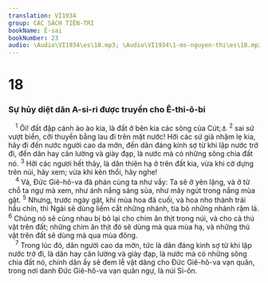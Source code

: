```yaml
---
translation: VI1934
group: CÁC SÁCH TIÊN-TRI
bookName: Ê-sai 
bookNumber: 23
audio: \Audio\VI1934\es\18.mp3; \Audio\VI1934\1-ms-nguyen-thi\es\18.mp3
---
```


<div class="title"><h1>18</h1><h3>Sự hủy diệt dân A-si-ri được truyền cho Ê-thi-ô-bi</h3></div>
<span class="verse es_18_1"> <sup>1</sup> Ôi! đất đập cánh ào ào kia, là đất ở bên kia các sông của Cút;<a data-toggle="tooltip" data-placement="bottom" title="So 2:12">⚓</a></span>
<span class="verse es_18_2"><sup>2</sup> sai sứ vượt biển, cỡi thuyền bằng lau đi trên mặt nước! Hỡi các sứ giả nhặm lẹ kia, hãy đi đến nước người cao da mởn, đến dân đáng kính sợ từ khi lập nước trở đi, đến dân hay cân lường và giày đạp, là nước mà có những sông chia đất nó. </span>
<span class="verse es_18_3"><sup>3</sup> Hỡi các ngươi hết thảy, là dân thiên hạ ở trên đất kia, vừa khi cờ dựng trên núi, hãy xem; vừa khi kèn thổi, hãy nghe! <br/></span>
<span class="verse es_18_4"> <sup>4</sup> Vả, Đức Giê-hô-va đã phán cùng ta như vầy: Ta sẽ ở yên lặng, và ở từ chỗ ta ngự mà xem, như ánh nắng sáng sủa, như mây ngút trong nắng mùa gặt. </span>
<span class="verse es_18_5"><sup>5</sup> Nhưng, trước ngày gặt, khi mùa hoa đã cuối, và hoa nho thành trái hầu chín, thì Ngài sẽ dùng liềm cắt những nhánh, tỉa bỏ những nhánh rậm lá. </span>
<span class="verse es_18_6"><sup>6</sup> Chúng nó sẽ cùng nhau bị bỏ lại cho chim ăn thịt trong núi, và cho cả thú vật trên đất; những chim ăn thịt đó sẽ dùng mà qua mùa hạ, và những thú vật trên đất sẽ dùng mà qua mùa đông. <br/></span>
<span class="verse es_18_7"> <sup>7</sup> Trong lúc đó, dân người cao da mởn, tức là dân đáng kinh sợ từ khi lập nước trở đi, là dân hay cân lường và giày đạp, là nước mà có những sông chia đất nó, chính dân ấy sẽ đem lễ vật dâng cho Đức Giê-hô-va vạn quân, trong nơi danh Đức Giê-hô-va vạn quân ngự, là núi Si-ôn. <br/></span>
